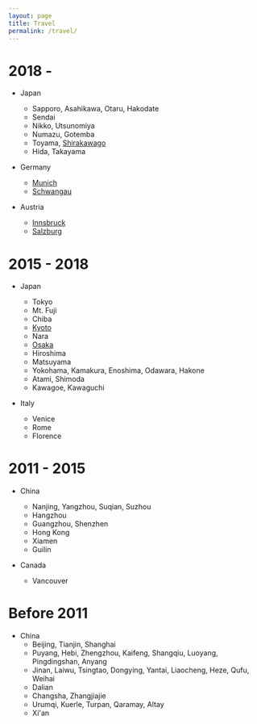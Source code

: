 ```yaml
---
layout: page
title: Travel
permalink: /travel/
---
```

2018 - 
======
* Japan
  * Sapporo, Asahikawa, Otaru, Hakodate
  * Sendai
  * Nikko, Utsunomiya
  * Numazu, Gotemba
  * Toyama, [Shirakawago](../travel_ims/shirakawago.JPG)
  * Hida, Takayama
  
* Germany
  * [Munich](../travel_ims/munich.JPG)
  * [Schwangau](../travel_ims/IMG_1462.JPG)

* Austria
  * [Innsbruck](../travel_ims/IMG_1180.JPG)
  * [Salzburg](../travel_ims/IMG_1368.JPG)

2015 - 2018
======
* Japan
  * Tokyo
  * Mt. Fuji
  * Chiba
  * [Kyoto](../travel_ims/kyoto.JPG)
  * Nara
  * [Osaka](../travel_ims/osaka.JPG)
  * Hiroshima
  * Matsuyama
  * Yokohama, Kamakura, Enoshima, Odawara, Hakone
  * Atami, Shimoda
  * Kawagoe, Kawaguchi
  
* Italy
  * Venice
  * Rome
  * Florence

2011 - 2015
======
* China
  * Nanjing, Yangzhou, Suqian, Suzhou
  * Hangzhou
  * Guangzhou, Shenzhen
  * Hong Kong
  * Xiamen
  * Guilin
  
* Canada
  * Vancouver
  
Before 2011
======
* China
  * Beijing, Tianjin, Shanghai
  * Puyang, Hebi, Zhengzhou, Kaifeng, Shangqiu, Luoyang, Pingdingshan, Anyang
  * Jinan, Laiwu, Tsingtao, Dongying, Yantai, Liaocheng, Heze, Qufu, Weihai
  * Dalian
  * Changsha, Zhangjiajie
  * Urumqi, Kuerle, Turpan, Qaramay, Altay
  * Xi'an
